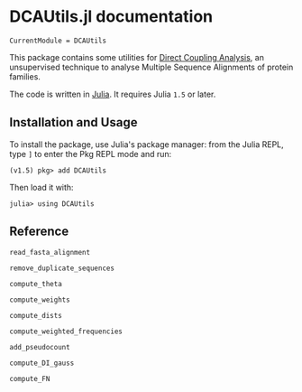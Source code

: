 # DCAUtils.jl documentation

```@meta
CurrentModule = DCAUtils
```

This package contains some utilities for [Direct Coupling Analysis](https://en.wikipedia.org/wiki/Direct_coupling_analysis),
an unsupervised technique to analyse Multiple Sequence Alignments of
protein families.

The code is written in [Julia](http://julialang.org). It requires Julia `1.5` or later.

## Installation and Usage

To install the package, use Julia's package manager: from the Julia REPL, type `]` to enter the Pkg REPL mode and run:

```
(v1.5) pkg> add DCAUtils
```

Then load it with:

```
julia> using DCAUtils
```

## Reference

```@docs
read_fasta_alignment
```
```@docs
remove_duplicate_sequences
```
```@docs
compute_theta
```
```@docs
compute_weights
```
```@docs
compute_dists
```
```@docs
compute_weighted_frequencies
```
```@docs
add_pseudocount
```
```@docs
compute_DI_gauss
```
```@docs
compute_FN
```

